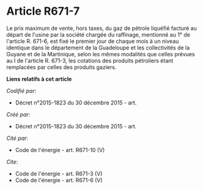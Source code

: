 # Article R671-7

Le prix maximum de vente, hors taxes, du gaz de pétrole liquéfié facturé au départ de l'usine par la société chargée du
raffinage, mentionné au 1° de l'article R. 671-6, est fixé le premier jour de chaque mois à un niveau identique dans le
département de la Guadeloupe et les collectivités de la Guyane et de la Martinique, selon les mêmes modalités que celles
prévues au I de l'article R. 671-3, les cotations des produits pétroliers étant remplacées par celles des produits gaziers.

**Liens relatifs à cet article**

_Codifié par_:

  - Décret n°2015-1823 du 30 décembre 2015 - art.

_Créé par_:

  - Décret n°2015-1823 du 30 décembre 2015 - art.

_Cité par_:

  - Code de l'énergie - art. R671-10 (V)

_Cite_:

  - Code de l'énergie - art. R671-3 (V)
  - Code de l'énergie - art. R671-6 (V)
